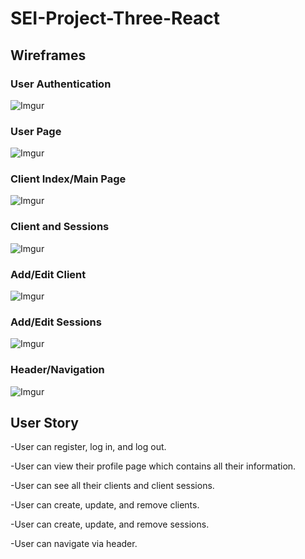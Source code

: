 # SEI-Project-Three-React

 ## Wireframes
 
 ### User Authentication

![Imgur](https://i.imgur.com/QUFQikC.jpg)

### User Page

![Imgur](https://i.imgur.com/Gi6CjPJ.jpg)

### Client Index/Main Page

![Imgur](https://i.imgur.com/aCatIiw.jpg)

### Client and Sessions

![Imgur](https://i.imgur.com/XKw3Q3t.jpg)

### Add/Edit Client

![Imgur](https://i.imgur.com/vQvMwzb.jpg)

### Add/Edit Sessions

![Imgur](https://i.imgur.com/cHhkbKs.jpg)

### Header/Navigation

![Imgur](https://i.imgur.com/P4C8OGx.jpg)

## User Story

-User can register, log in, and log out.

-User can view their profile page which contains all their information.

-User can see all their clients and client sessions.

-User can create, update, and remove clients.

-User can create, update, and remove sessions.

-User can navigate via header.
